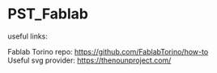 # PST_Fablab

useful links:

Fablab Torino repo: https://github.com/FablabTorino/how-to \
Useful svg provider: https://thenounproject.com/